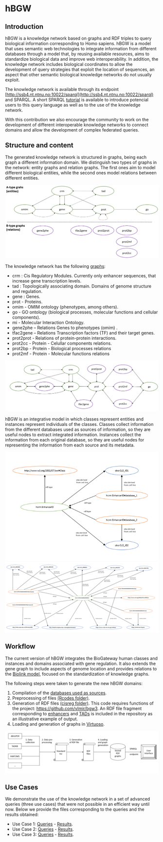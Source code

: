 # hBGW

## Introduction
hBGW is a knowledge network based on graphs and RDF triples to query biological information corresponding to Homo sapiens. hBGW is a model that uses semantic web technologies to integrate information from different databases through a model that, by reusing available resources, aims to standardize biological data and improve web interoperability. In addition, the knowledge network includes biological coordinates to allow the development of query strategies that exploit the location of sequences, an aspect that other semantic biological knowledge networks do not usually exploit.

The knowledge network is available through its endpoint [http://ssb4.nt.ntnu.no:10022/sparql](http://ssb4.nt.ntnu.no:10022/sparql) and SPARQL. A short SPARQL [tutorial](./SPARQL_Tutorial.pdf) is available to introduce potencial users to this query language as well as to the use of the knowledge network.

With this contribution we also encourage the community to work on the development of different interoperable knowledge networks to connect domains and allow the development of complex federated queries.

## Structure and content

The generated knowledge network is structured in graphs, being each graph a different information domain. We distinguish two types of graphs in the network: entity graphs and relation graphs. The first ones aim to model different biological entities, while the second ones model relations between different entities.

![Graph_types](./images/graph_types.PNG)

The knowledge network has the following [graphs](./hBGW_graphs.xlsx):
- crm : Cis Regulatory Modules. Currently only enhancer sequences, that increase gene transcription levels.
- tad : Topologically associating domain. Domains of genome structure and regulation.
- gene : Genes.
- prot  - Proteins.
- omim - OMIM ontology (phenotypes, among others).
- go - GO ontology (biological processes, molecular functions and cellular components).
- mi - Molecular Interaction Ontology.
- gene2phe – Relations Genes to phenotypes (omim) .
- tfac2gene – Relations Transcription factors (TF) and their target genes.
- prot2prot - Relations of protein-protein interactions.
- prot2cc - Protein - Celullar components relations.
- prot2bp - Protein - Biological processes relations
- prot2mf - Protein - Molecular functions relations

![Graphs](./images/graphs.PNG)

hBGW is an integrative model in which classes represent entities and instances represent individuals of the classes. Classes collect information from the different databases used as sources of information, so they are useful nodes to extract integrated information. Instances collect the information from each original database, so they are useful nodes for representing the information from each source and its metadata.

![Classes_and_intances_2](./images/classes_instances_2.PNG)
![Classes_and_intances_1](./images/classes_instances_1.PNG)

## Workflow

The current version of hBGW integrates the BioGateway human classes and instances and domains associated with gene regulation. It also extends the gene graph to include aspects of genome location and provides relations to the [Biolink model](https://biolink.github.io/biolink-model/), focused on the standardization of knowledge graphs.

The following steps were taken to generate the new hBGW domains:
1. Compilation of the [databases used as sources](./images/databases.PNG).
2. Preprocessing of files [(Rcodes folder)](./Rcodes).
3. Generation of RDF files [(cisreg folder)](./cisreg). This code requires functions of the project: https://github.com/vlmir/bgw3. An RDF file fragment corresponding to [enhancers](./RDF_file_examples/CRM.nt) and [TADs](./RDF_file_examples/TAD.nt) is included in the repository as an illustrative example of output.
4. Loading and generation of graphs in [Virtuoso](https://github.com/openlink/virtuoso-opensource).

![workflow](./images/workflow.PNG)

## Use Cases

We demonstrate the use of the knowledge network in a set of advanced queries (three use cases) that were not possible in an efficient way until now. Below we provide the files corresponding to the queries and the results obtained:

- Use Case 1: [Queries](./Use_Cases/UC1/Queries.txt) - [Results](./Use_Cases/UC1/Results.xlsx).
- Use Case 2: [Queries](./Use_Cases/UC2/Queries.txt) - [Results](./Use_Cases/UC2/Results.xlsx).
- Use Case 3: [Queries](./Use_Cases/UC3/Queries.txt) - [Results](./Use_Cases/UC3/Results.tsv).

